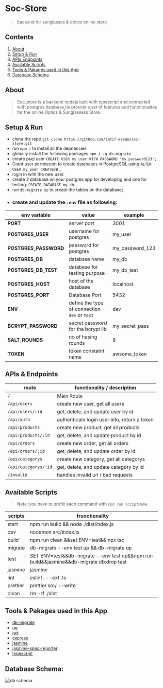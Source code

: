 # Soc-Store

> backend for sunglasses &amp; optics online store

## Contents

1. [About](https://github.com/latif-essam/image-engine/edit/main/README.md#about)
2. [Setup & Run](https://github.com/latif-essam/image-engine/edit/main/README.md#setup--run)
3. [APIs Endpoints](https://github.com/latif-essam/image-engine/edit/main/README.md#apis--endpoints)
4. [Available Scripts](https://github.com/latif-essam/image-engine/edit/main/README.md#available-scripts)
5. [Tools & Pakages used in this App](https://github.com/latif-essam/image-engine/edit/main/README.md#tools--pakages-used-in-this-app)
6. [Database Schema](https://github.com/latif-essam/image-engine/edit/main/README.md#database--schema)

## About

> Soc_store is a backend nodejs built with typescript and connected with postgres database,Its provide a set of features and functionalites for the online Optics & Sunglassess Store.

## Setup & Run

- clone the repo `git clone https://github.com/latif-essam/soc-store.git`
- run `npm i` to install all the depnencies
- globally install the following packages `npm i -g db-migrate`
- create psql user `CREATE USER my_user WITH PASSWORD 'my_password123';`
- Grant user permission to create databases in PostgreSQL using `ALTER USER my_user CREATEDB;`.
- login in with the new user.
- create 2 database on your postgres app for developing and one for testing: `CREATE DATABASE my_db`.
- run `db-migrate up` to create the tables on the database;
- ### create and update the `.env` file as following:

| **env variable**      | **value**                                     | **example**     |
| --------------------- | --------------------------------------------- | --------------- |
| **PORT**              | server port                                   | 3001            |
| **POSTGRES_USER**     | username for postgres                         | my_user         |
| **POSTGRES_PASSWORD** | password for postgres                         | my_password_123 |
| **POSTGRES_DB**       | database name                                 | my_db           |
| **POSTGRES_DB_TEST**  | database for testing purpose                  | my_db_test      |
| **POSTGRES_HOST**     | host of the database                          | localhost       |
| **POSTGRES_PORT**     | Database Port                                 | 5432            |
| **ENV**               | define the type of connection `dev` or `test` | dev             |
| **BCRYPT_PASSWORD**   | secret password for the bcrypt lib            | my_secret_pass  |
| **SALT_ROUNDS**       | no of hasing rounds                           | 8               |
| **TOKEN**             | token constatnt name                          | awsome_token    |

## APIs & Endpoints

| route                | functionality / description                  |
| -------------------- | -------------------------------------------- |
| `/`                  | Main Route                                   |
| `/api/users`         | create new user, get all users               |
| `/api/users/:id`     | get, delete, and update user by id           |
| `/api/auth`          | authenticate login user info, return a token |
| `/api/products`      | create new product, get all products         |
| `/api/products/:id`  | get, delete, and update product by id        |
| `/api/orders`        | create new order, get all orders             |
| `/api/orders/:id`    | get, delete, and update order by id          |
| `/api/categorys`     | create new category, get all categorys       |
| `/api/categorys/:id` | get, delete, and update category by id       |
| `/invalid`           | handles invalid url / bad requests           |

## Available Scripts

> Note :you have to prefix each command with `npm run scriptName`.

| scripts  | frunctionality                                                                          |
| -------- | --------------------------------------------------------------------------------------- |
| start    | npm run build && node ./dist/index.js                                                   |
| dev      | nodemon src/index.ts                                                                    |
| build    | npm run clean &&set ENV=test&& npx tsc                                                  |
| migrate  | db-migrate --env test up && db-migrate up                                               |
| test     | SET ENV=test&&db-migrate --env test up&&npm run build&&jasmine&&db-migrate db:drop test |
| jasmine  | jasmine                                                                                 |
| lint     | eslint . --ext .ts                                                                      |
| prettier | prettier src/ --write                                                                   |
| clean    | rm -rf ./dist                                                                           |

## Tools & Pakages used in this App

- [db-migrate](https://www.npmjs.com/package/db-migrate)
- [pg](https://www.npmjs.com/package/pg)
- [jwt](https://www.npmjs.com/package/jwt)
- [express](http://expressjs.com/)
- [jasmine](https://jasmine.github.io/)
- [jasmine-spec-reporter](https://www.npmjs.com/package/jasmine-spec-reporter)
- [typescript](http://www.typescriptlang.org/)

## Database Schema:

![db schema](https://github.com/latif-essam/soc-store/Database_ER_diagram.png)
